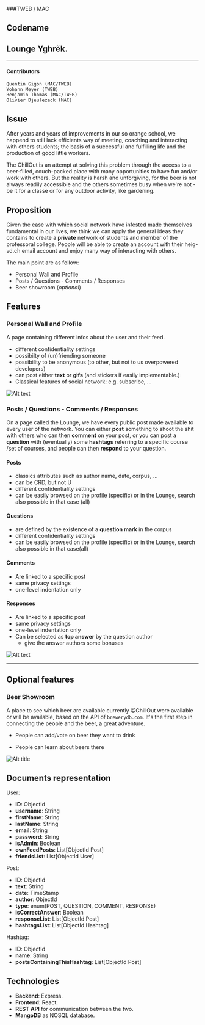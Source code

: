 ###TWEB / MAC

## Codename

## 	 Lounge Yghrẽk.



---

#### Contributors

	Quentin Gigon (MAC/TWEB)
	Yohann Meyer (TWEB)
	Benjamin Thomas (MAC/TWEB)
	Olivier Djeulezeck (MAC)

## Issue

After years and years of improvements in our so orange school, we happend to still lack efficients way of meeting, coaching and interacting with others students; the basis of a successful and fulfilling life and the production of good little workers. 

The ChillOut is an attempt at solving this problem through the access to a beer-filled, couch-packed place with many opportunities to have fun and/or work with others. But the reality is harsh and unforgiving, for the beer is not always readily accessible and the others sometimes busy when we're not -be it for a classe or for any outdoor activity, like gardening. 



## Proposition

Given the ease with which social network have ~~infested~~ made themselves fundamental in our lives, we think we can apply the general ideas they contains to create a **private** network of students and member of the professoral college. 
People will be able to create an account with their heig-vd.ch  email account and enjoy many way of interacting with others. 

The main point are as follow: 

+ Personal Wall and Profile
+ Posts / Questions - Comments / Responses
+ Beer showroom  (*optional*)



## Features

### Personal Wall and Profile

A page containing different infos about the user and their feed. 

+ different confidentiality settings
+ possibilty of (un)friending someone
+ possibility to be anonymous (to other, but not to us overpowered developers)
+ can post either **text** or **gifs** (and stickers if easily implementable.)
+ Classical features of social network: e.g. subscribe, ...

![Alt text](wall.png)



### Posts / Questions - Comments / Responses

On a page called the Lounge, we have every public post made available to every user of the network. 
You can either **post** something to shoot the shit with others who can then **comment** on your post, or you can post a **question** with (eventually) some **hashtags** referring to a specific course /set of courses, and people can then **respond** to your question. 

#### Posts

+ classics attributes such as author name, date, corpus, ...
+ can be CRD, but not U
+ different confidentiality settings
+ can be easily browsed on the profile (specific) or in the Lounge, search also possible in that case (all)

#### Questions

+ are defined by the existence of a **question mark** in the corpus
+ different confidentiality settings
+ can be easily browsed on the profile (specific) or in the Lounge, search also possible in that case(all)

#### Comments

+ Are linked to a specific post
+ same privacy settings
+ one-level indentation only

#### Responses

- Are linked to a specific post
- same privacy settings
- one-level indentation only
- Can be selected as **top answer** by the question author
  - give the answer authors some bonuses

![Alt text](lounge.png)

---



## Optional features

 ### Beer Showroom

A place to see which beer are available currently @ChillOut were available or will be available, based on the API of `brewerydb.com`. It's the first step in connecting the people and the beer, a great adventure. 

- People can add/vote on beer they want to drink

- People can learn about beers there


![Alt title](beerplace.png)

## Documents representation

User:

* **ID**: ObjectId
* **username**: String
* **firstName**: String
* **lastName**: String
* **email**: String
* **password**: String
* **isAdmin**: Boolean
* **ownFeedPosts**: List[ObjectId Post]
* **friendsList**: List[ObjectId User]


Post:

* **ID**: ObjectId
* **text**: String
* **date**: TimeStamp
* **author**: ObjectId
* **type**: enum(POST, QUESTION, COMMENT, RESPONSE)
* **isCorrectAnswer**: Boolean
* **responseList**: List[ObjectId Post]
* **hashtagsList**: List[ObjectId Hashtag]


Hashtag:

* **ID**: ObjectId
* **name**: String
* **postsContainingThisHashtag**: List[ObjectId Post]


## Technologies

* **Backend**: Express.
* **Frontend**: React.
* **REST API** for communication between the two.
* **MangoDB** as NOSQL database.
















